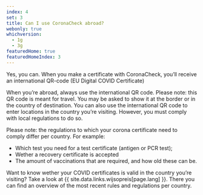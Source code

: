 ```yaml
---
index: 4
set: 3
title: Can I use CoronaCheck abroad?
webonly: true
whichversion:
  - 1g
  - 3g
featuredHome: true
featuredHomeIndex: 3
---
```

Yes, you can. When you make a certificate with CoronaCheck, you’ll receive an international QR-code (EU Digital COVID Certificate)

When you’re abroad, always use the international QR code. Please note: this QR code is meant for travel. You may be asked to show it at the border or in the country of destination. You can also use the international QR code to enter locations in the country you’re visiting. However, you must comply with local regulations to do so.

Please note: the regulations to which your corona certificate need to comply differ per country. For example:

- Which test you need for a test certificate (antigen or PCR test);
- Wether a recovery certificate is accepted
- The amount of vaccinations that are required, and how old these can be.

Want to know wether your COVID certificates is valid in the country you’re visiting? Take a look at {{ site.data.links.wijsopreis[page.lang] }}. There you can find an overview of the most recent rules and regulations per country.
